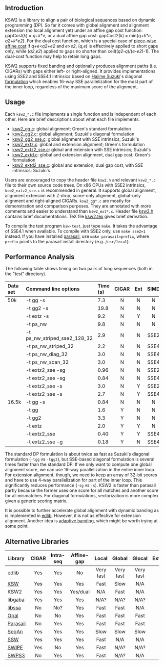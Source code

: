 ## Introduction

KSW2 is a library to align a pair of biological sequences based on dynamic
programming (DP). So far it comes with global alignment and alignment extension
(no local alignment yet) under an affine gap cost function: gapCost(*k*) =
*q*+*k*\**e*, or a dual affine gap cost: gapCost2(*k*) = min{*q*+*k*\**e*,
*q2*+*k*\**e2*}. For the dual cost function, which is a special case of
[piece-wise affine cost][piece-affine] if *q*+*e*<*q2*+*e2* and *e*>*e2*,
(*q*,*e*) is effectively applied to short gaps only, while (*q2*,*e2*) applied
to gaps no shorter than ceil((*q2*-*q*)/(*e*-*e2*)-1). The dual-cost function
may help to retain long gaps.

KSW2 supports fixed banding and optionally produces alignment paths (i.e.
CIGARs) with gaps either left- or right-aligned. It provides implementations
using SSE2 and SSE4.1 intrinsics based on [Hajime Suzuki][hs]'s diagonal
[formulation][hs-eq] which enables 16-way SSE parallelization for the most part
of the inner loop, regardless of the maximum score of the alignment.

## Usage

Each `ksw2_*.c` file implements a single function and is independent of each
other. Here are brief descriptions about what each file implements:

* [ksw2_gg.c](ksw2_gg.c): global alignment; Green's standard formulation
* [ksw2_gg2.c](ksw2_gg2.c): global alignment; Suzuki's diagonal formulation
* [ksw2_gg2_sse.c](ksw2_gg2_sse.c): global alignment with SSE intrinsics; Suzuki's
* [ksw2_extz.c](ksw2_extz.c): global and extension alignment; Green's formulation
* [ksw2_extz2_sse.c](ksw2_extz2_sse.c): global and extension with SSE intrinsics; Suzuki's
* [ksw2_extd.c](ksw2_extd.c): global and extension alignment, dual gap cost; Green's formulation
* [ksw2_extd2_sse.c](ksw2_extd2_sse.c): global and extension, dual gap cost, with SSE intrinsics; Suzuki's

Users are encouraged to copy the header file `ksw2.h` and relevant
`ksw2_*.c` file to their own source code trees. On x86 CPUs with SSE2
intrinsics, `ksw2_extz2_sse.c` is recommended in general. It supports global
alignment, alignment extension with Z-drop, score-only alignment, global-only
alignment and right-aligned CIGARs. `ksw2_gg*.c` are mostly for demonstration
and comparison purposes. They are annotated with more comments and easier to
understand than `ksw2_ext*.c`. Header file [ksw2.h](ksw2.h) contains brief
documentations. TeX file [ksw2.tex](tex/ksw2.tex) gives brief derivation.

To compile the test program `ksw-test`, just type `make`. It takes the
advantage of SSE4.1 when available. To compile with SSE2 only, use `make
sse2=1` instead. If you have installed [parasail][para], use `make
parasail=prefix`, where `prefix` points to the parasail install directory (e.g.
`/usr/local`).

## Performance Analysis

The following table shows timing on two pairs of long sequences (both in the
"test" directory).

|Data set|Command line options             |Time (s)|CIGAR|Ext|SIMD|Source  |
|:-------|:--------------------------------|:-------|:---:|:-:|:--:|:-------|
|50k     |-t gg -s                         |7.3     |N    |N  |N   |ksw2    |
|        |-t gg2 -s                        |19.8    |N    |N  |N   |ksw2    |
|        |-t extz -s                       |9.2     |N    |Y  |N   |ksw2    |
|        |-t ps\_nw                        |9.8     |N    |N  |N   |parasail|
|        |-t ps\_nw\_striped\_sse2\_128\_32|2.9     |N    |N  |SSE2|parasail|
|        |-t ps\_nw\_striped\_32           |2.2     |N    |N  |SSE4|parasail|
|        |-t ps\_nw\_diag\_32              |3.0     |N    |N  |SSE4|parasail|
|        |-t ps\_nw\_scan\_32              |3.0     |N    |N  |SSE4|parasail|
|        |-t extz2\_sse -sg                |0.96    |N    |N  |SSE2|ksw2    |
|        |-t extz2\_sse -sg                |0.84    |N    |N  |SSE4|ksw2    |
|        |-t extz2\_sse -s                 |3.0     |N    |Y  |SSE2|ksw2    |
|        |-t extz2\_sse -s                 |2.7     |N    |Y  |SSE4|ksw2    |
|16.5k   |-t gg -s                         |0.84    |N    |N  |N   |ksw2    |
|        |-t gg                            |1.6     |Y    |N  |N   |ksw2    |
|        |-t gg2                           |3.3     |Y    |N  |N   |ksw2    |
|        |-t extz                          |2.0     |Y    |Y  |N   |ksw2    |
|        |-t extz2\_sse                    |0.40    |Y    |Y  |SSE4|ksw2    |
|        |-t extz2\_sse -g                 |0.18    |Y    |N  |SSE4|ksw2    |

The standard DP formulation is about twice as fast as Suzuki's diagonal
formulation (`-tgg` vs `-tgg2`), but SSE-based diagonal formulation
is several times faster than the standard DP. If we only want to compute one
global alignment score, we can use 16-way parallelization in the entire inner
loop.  For extension alignment, though, we need to keep an array of 32-bit
scores and have to use 4-way parallelization for part of the inner loop. This
significantly reduces performance (`-sg` vs `-s`).  KSW2 is faster than
parasail partly because the former uses one score for all matches and another
score for all mismatches. For diagonal formulations, vectorization is more
complex given a generic scoring matrix.

It is possible to further accelerate global alignment with dynamic banding as
is implemented in [edlib][edlib]. However, it is not as effective for extension
alignment. Another idea is [adaptive banding][adap-band], which might be worth
trying at some point.

## Alternative Libraries

|Library         |CIGAR|Intra-seq|Affine-gap|Local    |Global   |Glocal   |Extension|
|:---------------|:---:|:-------:|:--------:|:-------:|:-------:|:-------:|:-------:|
|[edlib][edlib]  |Yes  |Yes      |No        |Very fast|Very fast|Very fast|N/A      |
|[KSW][klib]     |Yes  |Yes      |Yes       |Fast     |Slow     |N/A      |Slow     |
|KSW2            |Yes  |Yes      |Yes/dual  |N/A      |Fast     |N/A      |Fast     |
|[libgaba][gaba] |Yes  |Yes      |Yes       |N/A?     |N/A?     |N/A?     |Fast     |
|[libssa][ssa]   |No   |No?      |Yes       |Fast     |Fast     |N/A      |N/A      |
|[Opal][opal]    |No   |No       |Yes       |Fast     |Fast     |Fast     |N/A      |
|[Parasail][para]|No   |Yes      |Yes       |Fast     |Fast     |Fast     |N/A      |
|[SeqAn][seqan]  |Yes  |Yes      |Yes       |Slow     |Slow     |Slow     |N/A      |
|[SSW][ssw]      |Yes  |Yes      |Yes       |Fast     |N/A      |N/A      |N/A      |
|[SWIPE][swipe]  |Yes  |No       |Yes       |Fast     |N/A?     |N/A?     |N/A      |
|[SWPS3][swps3]  |No   |Yes      |Yes       |Fast     |N/A?     |N/A      |N/A      |



[hs]: https://github.com/ocxtal
[hs-eq]: https://github.com/ocxtal/diffbench
[edlib]: https://github.com/Martinsos/edlib
[klib]: https://github.com/attractivechaos/klib
[para]: https://github.com/jeffdaily/parasail
[opal]: https://github.com/Martinsos/opal
[ssw]: https://github.com/mengyao/Complete-Striped-Smith-Waterman-Library
[ssa]: https://github.com/RonnySoak/libssa
[gaba]: https://github.com/ocxtal/libgaba
[adap-band]: https://github.com/ocxtal/adaptivebandbench
[swipe]: https://github.com/torognes/swipe
[swps3]: http://lab.dessimoz.org/swps3/
[seqan]: http://seqan.de
[piece-affine]: https://www.ncbi.nlm.nih.gov/pubmed/3207952
